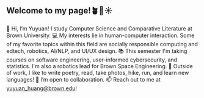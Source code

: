 ## Welcome to my page!🪴🦜☀️

👋 Hi, I’m Yuyuan! I study Computer Science and Comparative Literature at Brown University.
💻 My interests lie in human-computer interaction. Some of my favorite topics within this field are socially responsible computing and edtech, robotics, AI/NLP, and UI/UX design.
📚 This semester I'm taking courses on software engineering, user-informed cybersecurity, and statistics. I'm also a robotics lead for Brown Space Engineering.
🫶 Outside of work, I like to write poetry, read, take photos, hike, run, and learn new languages!
👀 I’m open to collaboration.
📫 Reach out to me at yuyuan_huang@brown.edu!
